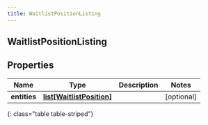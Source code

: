 ```yaml
---
title: WaitlistPositionListing
---
```

## WaitlistPositionListing

## Properties

|Name | Type | Description | Notes|
|------------ | ------------- | ------------- | -------------|
| **entities** | [**list[WaitlistPosition]**](WaitlistPosition.html) |  | [optional] |
{: class="table table-striped"}


